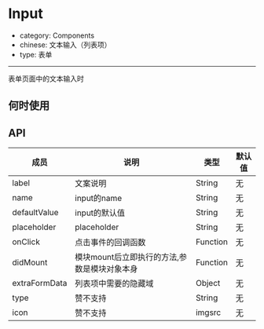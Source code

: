 # Input

- category: Components
- chinese: 文本输入（列表项）
- type: 表单

---

表单页面中的文本输入时

## 何时使用



## API


| 成员        | 说明           | 类型               | 默认值       |
|------------|----------------|--------------------|--------------|
| label    | 文案说明        | String |   无  |
| name    | input的name        | String |   无  |
| defaultValue    | input的默认值        | String |   无  |
| placeholder      | placeholder        | String |   无  |
| onClick    | 点击事件的回调函数 | Function |   无  |
| didMount   | 模块mount后立即执行的方法,参数是模块对象本身        | Function |   无  |
| extraFormData   | 列表项中需要的隐藏域        | Object |   无  |
| type       | 赞不支持        | String |   无  |
| icon       | 赞不支持  | imgsrc |   无  |
